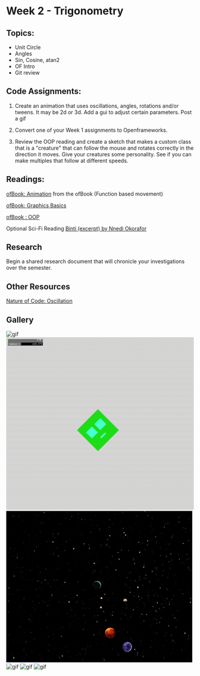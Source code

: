 # Week 2 - Trigonometry

## Topics:

- Unit Circle
- Angles
- Sin, Cosine, atan2
- OF Intro
- Git review

## Code Assignments:

1. Create an animation that uses oscillations, angles, rotations and/or tweens. It may be 2d or 3d. Add a gui to adjust certain parameters. Post a gif

2. Convert one of your Week 1 assignments to Openframeworks.

3. Review the OOP reading and create a sketch that makes a custom class that is a "creature" that can follow the mouse and rotates correctly in the direction it moves. Give your creatures some personality. See if you can make multiples that follow at different speeds.

## Readings:

[ofBook: Animation](http://openframeworks.cc/ofBook/chapters/animation.html) from the ofBook (Function based movement)

[ofBook: Graphics Basics](http://openframeworks.cc/ofBook/chapters/intro_to_graphics.html)

[ofBook : OOP](http://openframeworks.cc/ofBook/chapters/OOPs!.html)

Optional Sci-Fi Reading [Binti (excerpt) by Nnedi Okorafor](https://www.tor.com/2015/08/17/excerpts-binti-nnedi-okorafor/)

## Research 

Begin a shared research document that will chronicle your investigations over the semester.

## Other Resources

[Nature of Code: Oscillation](http://natureofcode.com/book/chapter-3-oscillation/)


## Gallery

![gif](https://github.com/sonya-irsay/creativecode/blob/master/WEEK_02/1_animation.gif "sanie")
![gif](https://github.com/sonya-irsay/creativecode/blob/master/WEEK_02/3_character.gif "sanie")
![gif](https://github.com/baice963/Creative-Coding/blob/master/ofIntro/homework1/planets.gif "ice")
![gif](https://camo.githubusercontent.com/63d1d9c3d2e033462588f757759adee72fa4c4f8/68747470733a2f2f6d656469612e67697068792e636f6d2f6d656469612f336f3761435243764f50444934374d6c76572f67697068792e676966 "kris")
![gif](https://camo.githubusercontent.com/819451b0170bb94475e9d90436428ca14486da64/68747470733a2f2f6d656469612e67697068792e636f6d2f6d656469612f336f76396b316a6b4e4351586e6661766f512f67697068792e676966 "kris")
![gif](https://github.com/djdasha/CC/blob/master/sin_example/sin.gif "dasha")
